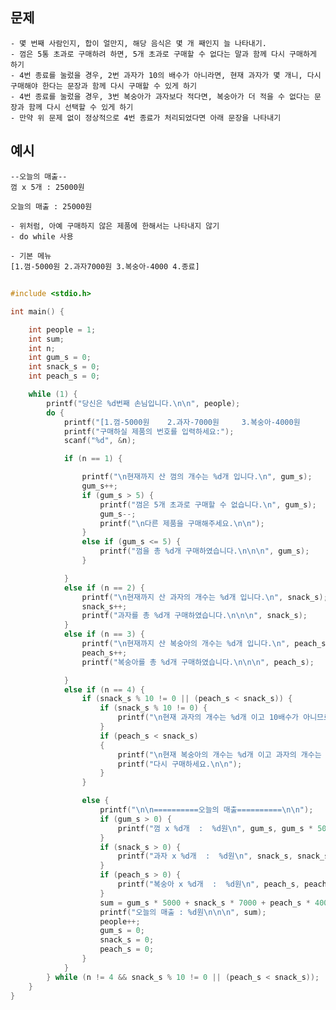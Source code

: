## 문제
	- 몇 번째 사람인지, 합이 얼만지, 해당 음식은 몇 개 째인지 늘 나타내기.
	- 껌은 5통 초과로 구매하려 하면, 5개 초과로 구매할 수 없다는 말과 함께 다시 구매하게 하기
	- 4번 종료를 눌렀을 경우, 2번 과자가 10의 배수가 아니라면, 현재 과자가 몇 개니, 다시 구매해야 한다는 문장과 함께 다시 구매할 수 있게 하기
	- 4번 종료를 눌렀을 경우, 3번 복숭아가 과자보다 적다면, 복숭아가 더 적을 수 없다는 문장과 함께 다시 선택할 수 있게 하기
	- 만약 위 문제 없이 정상적으로 4번 종료가 처리되었다면 아래 문장을 나타내기

## 예시
	--오늘의 매출--
	껌 x 5개 : 25000원

	오늘의 매출 : 25000원

	- 위처럼, 아예 구매하지 않은 제품에 한해서는 나타내지 않기
	- do while 사용

	- 기본 메뉴
	[1.껌-5000원 2.과자7000원 3.복숭아-4000 4.종료]



## 
```c
#include <stdio.h>

int main() {

	int people = 1;
	int sum;
	int n;
	int gum_s = 0;
	int snack_s = 0;
	int peach_s = 0;

	while (1) {
		printf("당신은 %d번째 손님입니다.\n\n", people);
		do {
			printf("[1.껌-5000원    2.과자-7000원     3.복숭아-4000원      4.종료]\n");
			printf("구매하실 제품의 번호를 입력하세요:");
			scanf("%d", &n);

			if (n == 1) {

				printf("\n현재까지 산 껌의 개수는 %d개 입니다.\n", gum_s);
				gum_s++;
				if (gum_s > 5) {
					printf("껌은 5개 초과로 구매할 수 없습니다.\n", gum_s);
					gum_s--;
					printf("\n다른 제품을 구매해주세요.\n\n");
				}
				else if (gum_s <= 5) {
					printf("껌을 총 %d개 구매하였습니다.\n\n\n", gum_s);
				}

			}
			else if (n == 2) {
				printf("\n현재까지 산 과자의 개수는 %d개 입니다.\n", snack_s);
				snack_s++;
				printf("과자를 총 %d개 구매하였습니다.\n\n\n", snack_s);
			}
			else if (n == 3) {
				printf("\n현재까지 산 복숭아의 개수는 %d개 입니다.\n", peach_s);
				peach_s++;
				printf("복숭아를 총 %d개 구매하였습니다.\n\n\n", peach_s);

			}
			else if (n == 4) {
				if (snack_s % 10 != 0 || (peach_s < snack_s)) {
					if (snack_s % 10 != 0) {
						printf("\n현재 과자의 개수는 %d개 이고 10배수가 아니므로 다시 구매하세요.\n\n", snack_s);
					}
					if (peach_s < snack_s)
					{
						printf("\n현재 복숭아의 개수는 %d개 이고 과자의 개수는 %d개 입니다. \n복숭아의 개수가 과자의 개수보다 적을 수 없습니다.\n", peach_s, snack_s);
						printf("다시 구매하세요.\n\n");
					}
				}

				else {
					printf("\n\n==========오늘의 매출==========\n\n");
					if (gum_s > 0) {
						printf("껌 x %d개  :  %d원\n", gum_s, gum_s * 5000);
					}
					if (snack_s > 0) {
						printf("과자 x %d개  :  %d원\n", snack_s, snack_s * 7000);
					}
					if (peach_s > 0) {
						printf("복숭아 x %d개  :  %d원\n", peach_s, peach_s * 4000);
					}
					sum = gum_s * 5000 + snack_s * 7000 + peach_s * 4000;
					printf("오늘의 매출 : %d원\n\n\n", sum);
					people++;
					gum_s = 0;
					snack_s = 0;
					peach_s = 0;
				}
			}
		} while (n != 4 && snack_s % 10 != 0 || (peach_s < snack_s));
	}
}
```
